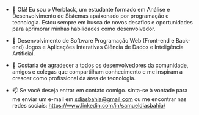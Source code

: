 - 👋 Olá! Eu sou o Werblack, um estudante formado em Análise e Desenvolvimento de Sistemas apaixonado por programação e tecnologia. Estou sempre em busca de novos desafios e oportunidades para aprimorar minhas habilidades como desenvolvedor.

- 👀 Desenvolvimento de Software
Programação Web (Front-end e Back-end)
Jogos e Aplicações Interativas
Ciência de Dados e Inteligência Artificial.
  
- 💞️ Gostaria de agradecer a todos os desenvolvedores da comunidade, amigos e colegas que compartilham conhecimento e me inspiram a crescer como profissional da área de tecnologia.

- 📫 Se você deseja entrar em contato comigo.
 sinta-se à vontade para me enviar um e-mail em sdiasbahia@gmail.com ou me encontrar nas redes sociais:
https://www.linkedin.com/in/samueldiasbahia/

<!---
Werblack/Werblack is a ✨ special ✨ repository because its `README.md` (this file) appears on your GitHub profile.
You can click the Preview link to take a look at your changes.
--->
